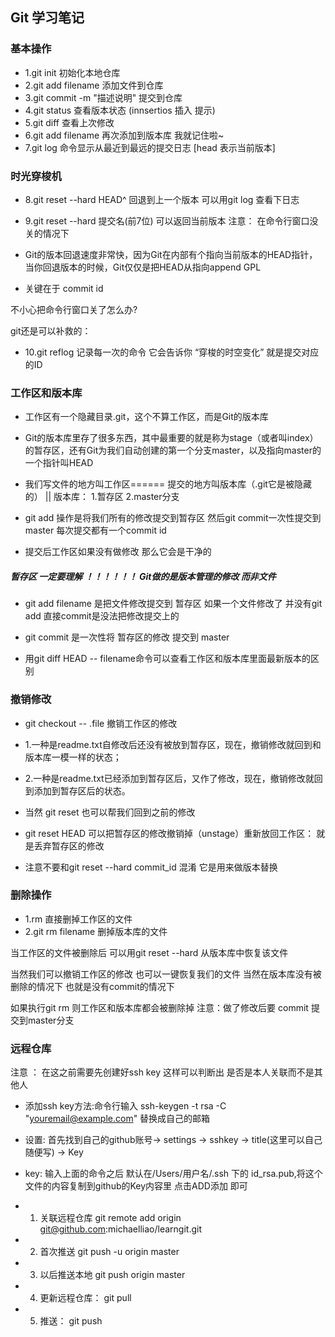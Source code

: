 ## Git 学习笔记

### 基本操作
* 1.git init 初始化本地仓库
* 2.git add filename 添加文件到仓库
* 3.git commit -m "描述说明" 提交到仓库
* 4.git status 查看版本状态     (innsertios 插入 提示)
* 5.git diff 查看上次修改
* 6.git add filename 再次添加到版本库 我就记住啦~
* 7.git log 命令显示从最近到最远的提交日志  [head 表示当前版本]


### 时光穿梭机

* 8.git reset --hard HEAD^ 回退到上一个版本  可以用git log 查看下日志

* 9.git reset --hard 提交名(前7位) 可以返回当前版本  注意： 在命令行窗口没关的情况下

* Git的版本回退速度非常快，因为Git在内部有个指向当前版本的HEAD指针，当你回退版本的时候，Git仅仅是把HEAD从指向append GPL   

* 关键在于 commit id

不小心把命令行窗口关了怎么办?

git还是可以补救的：

* 10.git reflog 记录每一次的命令 它会告诉你 “穿梭的时空变化” 就是提交对应的ID

### 工作区和版本库

* 工作区有一个隐藏目录.git，这个不算工作区，而是Git的版本库

* Git的版本库里存了很多东西，其中最重要的就是称为stage（或者叫index）的暂存区，还有Git为我们自动创建的第一个分支master，以及指向master的一个指针叫HEAD

* 我们写文件的地方叫工作区======  提交的地方叫版本库（.git它是被隐藏的） ||   版本库： 1.暂存区     2.master分支


* git add 操作是将我们所有的修改提交到暂存区  然后git commit一次性提交到master 每次提交都有一个commit id

* 提交后工作区如果没有做修改 那么它会是干净的

##### 暂存区 一定要理解 ！！！！！！ Git做的是版本管理的修改 而非文件

* git add filename  是把文件修改提交到 暂存区    如果一个文件修改了 并没有git add  直接commit是没法把修改提交上的

* git commit 是一次性将 暂存区的修改 提交到 master



* 用git diff HEAD -- filename命令可以查看工作区和版本库里面最新版本的区别




### 撤销修改

* git checkout -- .file  撤销工作区的修改

* 1.一种是readme.txt自修改后还没有被放到暂存区，现在，撤销修改就回到和版本库一模一样的状态；

* 2.一种是readme.txt已经添加到暂存区后，又作了修改，现在，撤销修改就回到添加到暂存区后的状态。

* 当然 git reset 也可以帮我们回到之前的修改

* git reset HEAD 可以把暂存区的修改撤销掉（unstage）重新放回工作区：  就是丢弃暂存区的修改

* 注意不要和git reset --hard commit_id 混淆   它是用来做版本替换


### 删除操作

* 1.rm  直接删掉工作区的文件
* 2.git rm filename 删掉版本库的文件

当工作区的文件被删除后  可以用git reset --hard 从版本库中恢复该文件

当然我们可以撤销工作区的修改 也可以一键恢复我们的文件 当然在版本库没有被删除的情况下 也就是没有commit的情况下


如果执行git rm 则工作区和版本库都会被删除掉   注意：做了修改后要 commit 提交到master分支 




### 远程仓库

注意 ： 在这之前需要先创建好ssh key 这样可以判断出 是否是本人关联而不是其他人

* 添加ssh key方法:命令行输入 ssh-keygen -t rsa -C "youremail@example.com" 替换成自己的邮箱
* 设置: 首先找到自己的github账号-> settings -> sshkey -> title(这里可以自己随便写) -> Key
* key: 输入上面的命令之后 默认在/Users/用户名/.ssh 下的 id_rsa.pub,将这个文件的内容复制到github的Key内容里 点击ADD添加 即可


* 1. 关联远程仓库  git remote add origin git@github.com:michaelliao/learngit.git  

* 2. 首次推送 git push -u origin master

* 3. 以后推送本地  git push origin master

* 4. 更新远程仓库： git pull 

* 5. 推送： git push 























